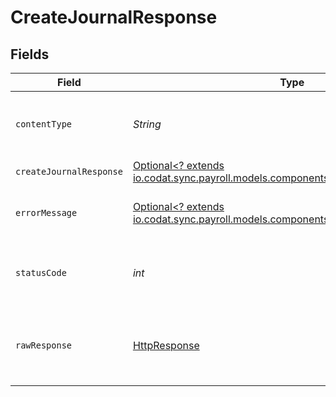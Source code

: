 # CreateJournalResponse


## Fields

| Field                                                                                                                                 | Type                                                                                                                                  | Required                                                                                                                              | Description                                                                                                                           |
| ------------------------------------------------------------------------------------------------------------------------------------- | ------------------------------------------------------------------------------------------------------------------------------------- | ------------------------------------------------------------------------------------------------------------------------------------- | ------------------------------------------------------------------------------------------------------------------------------------- |
| `contentType`                                                                                                                         | *String*                                                                                                                              | :heavy_check_mark:                                                                                                                    | HTTP response content type for this operation                                                                                         |
| `createJournalResponse`                                                                                                               | [Optional<? extends io.codat.sync.payroll.models.components.CreateJournalResponse>](../../models/components/CreateJournalResponse.md) | :heavy_minus_sign:                                                                                                                    | Success                                                                                                                               |
| `errorMessage`                                                                                                                        | [Optional<? extends io.codat.sync.payroll.models.components.ErrorMessage>](../../models/components/ErrorMessage.md)                   | :heavy_minus_sign:                                                                                                                    | The request made is not valid.                                                                                                        |
| `statusCode`                                                                                                                          | *int*                                                                                                                                 | :heavy_check_mark:                                                                                                                    | HTTP response status code for this operation                                                                                          |
| `rawResponse`                                                                                                                         | [HttpResponse<InputStream>](https://docs.oracle.com/en/java/javase/11/docs/api/java.net.http/java/net/http/HttpResponse.html)         | :heavy_check_mark:                                                                                                                    | Raw HTTP response; suitable for custom response parsing                                                                               |